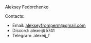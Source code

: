 Aleksey Fedorchenko

Contacts:
* Email: alekseyfromperm@gmail.com
* Discord: alexeij#5741
* Telegram: alexeij_f